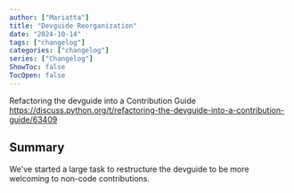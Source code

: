 ```yaml
---
author: ["Mariatta"]
title: "Devguide Reorganization"
date: "2024-10-14"
tags: ["changelog"]
categories: ["changelog"]
series: ["Changelog"]
ShowToc: false
TocOpen: false
---
```


Refactoring the devguide into a Contribution Guide https://discuss.python.org/t/refactoring-the-devguide-into-a-contribution-guide/63409

## Summary

We've started a large task to restructure the devguide to be more welcoming to non-code contributions.